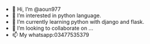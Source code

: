 - 👋 Hi, I’m @aoun977
- 👀 I’m interested in python language.
- 🌱 I’m currently learning python with django and flask.
- 💞️ I’m looking to collaborate on ...
- 📫 My whatsapp:03477535379

<!---
aoun977/aoun977 is a ✨ special ✨ repository because its `README.md` (this file) appears on your GitHub profile.
You can click the Preview link to take a look at your changes.
--->
